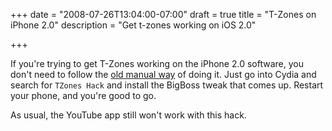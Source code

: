 +++
date = "2008-07-26T13:04:00-07:00"
draft = true
title = "T-Zones on iPhone 2.0"
description = "Get t-zones working on iOS 2.0"

+++

If you're trying to get T-Zones working on the iPhone 2.0 software, you don't need to follow the [old manual way](../1) of doing it. Just go into Cydia and search for `TZones Hack` and install the BigBoss tweak that comes up. Restart your phone, and you're good to go.

As usual, the YouTube app still won't work with this hack.
